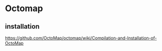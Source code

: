 # Octomap

## installation

https://github.com/OctoMap/octomap/wiki/Compilation-and-Installation-of-OctoMap


